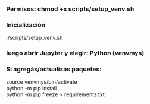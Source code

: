 ### Permisos: chmod +x scripts/setup_venv.sh
### Inicialización
./scripts/setup_venv.sh   
### luego abrir Jupyter y elegir: Python (venvmys)

### Si agregás/actualizás paquetes:
source venvmys/bin/activate   
python -m pip install <paquete>   
python -m pip freeze > requirements.txt   

